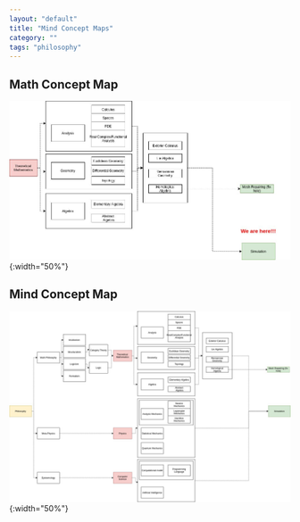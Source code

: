```yaml
---
layout: "default"
title: "Mind Concept Maps"
category: ""
tags: "philosophy"
---
```


## Math Concept Map
![](/assets/imgs/math-concept-map.png){:width="50%"}

## Mind Concept Map
![](/assets/imgs/mind-concept-map.png){:width="50%"}
